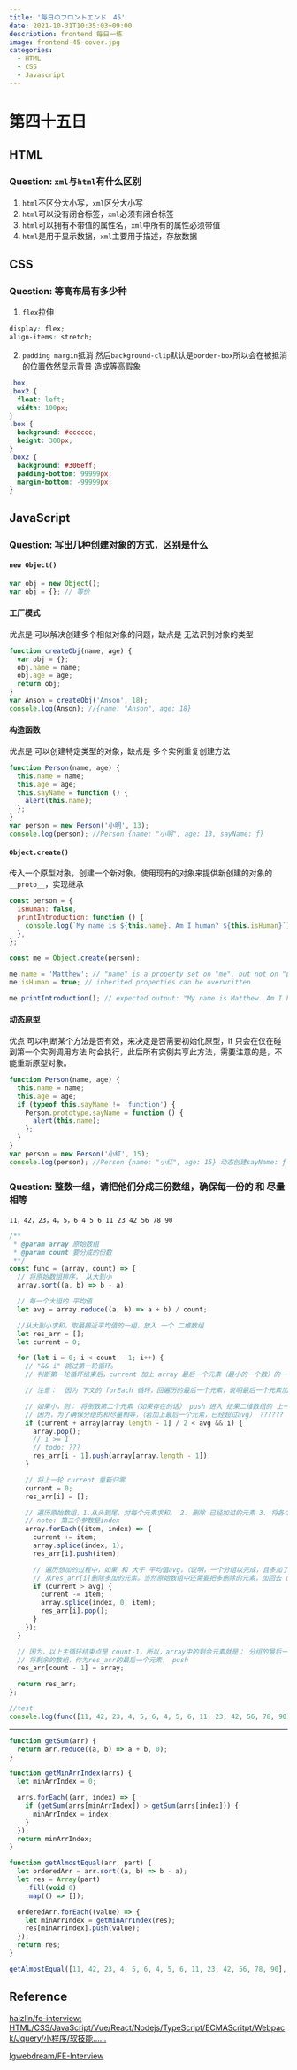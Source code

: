 ```yaml
---
title: '毎日のフロントエンド　45'
date: 2021-10-31T10:35:03+09:00
description: frontend 每日一练
image: frontend-45-cover.jpg
categories:
  - HTML
  - CSS
  - Javascript
---
```


# 第四十五日

## HTML

### **Question:** `xml`与`html`有什么区别

1. `html`不区分大小写，`xml`区分大小写
2. `html`可以没有闭合标签，`xml`必须有闭合标签
3. `html`可以拥有不带值的属性名，`xml`中所有的属性必须带值
4. `html`是用于显示数据，`xml`主要用于描述，存放数据

## CSS

### **Question:** 等高布局有多少种

1. `flex`拉伸

```css
display: flex;
align-items: stretch;
```

2. `padding margin`抵消 然后`background-clip`默认是`border-box`所以会在被抵消的位置依然显示背景 造成等高假象

```css
.box,
.box2 {
  float: left;
  width: 100px;
}
.box {
  background: #cccccc;
  height: 300px;
}
.box2 {
  background: #306eff;
  padding-bottom: 99999px;
  margin-bottom: -99999px;
}
```

## JavaScript

### **Question:** 写出几种创建对象的方式，区别是什么

#### `new Object()`

```js
var obj = new Object();
var obj = {}; // 等价
```

#### 工厂模式

优点是 可以解决创建多个相似对象的问题，缺点是 无法识别对象的类型

```js
function createObj(name, age) {
  var obj = {};
  obj.name = name;
  obj.age = age;
  return obj;
}
var Anson = createObj('Anson', 18);
console.log(Anson); //{name: "Anson", age: 18}
```

#### 构造函数

优点是 可以创建特定类型的对象，缺点是 多个实例重复创建方法

```js
function Person(name, age) {
  this.name = name;
  this.age = age;
  this.sayName = function () {
    alert(this.name);
  };
}
var person = new Person('小明', 13);
console.log(person); //Person {name: "小明", age: 13, sayName: ƒ}
```

#### `Object.create()`

传入一个原型对象，创建一个新对象，使用现有的对象来提供新创建的对象的`__proto__`，实现继承

```js
const person = {
  isHuman: false,
  printIntroduction: function () {
    console.log(`My name is ${this.name}. Am I human? ${this.isHuman}`);
  },
};

const me = Object.create(person);

me.name = 'Matthew'; // "name" is a property set on "me", but not on "person"
me.isHuman = true; // inherited properties can be overwritten

me.printIntroduction(); // expected output: "My name is Matthew. Am I human? true"
```

#### 动态原型

优点 可以判断某个方法是否有效，来决定是否需要初始化原型，if 只会在仅在碰到第一个实例调用方法
时会执行，此后所有实例共享此方法，需要注意的是，不能重新原型对象。

```js
function Person(name, age) {
  this.name = name;
  this.age = age;
  if (typeof this.sayName != 'function') {
    Person.prototype.sayName = function () {
      alert(this.name);
    };
  }
}
var person = new Person('小红', 15);
console.log(person); //Person {name: "小红", age: 15} 动态创建sayName: ƒ ()
```

### **Question:** 整数一组，请把他们分成三份数组，确保每一份的 **和** 尽量相等

`11，42，23，4，5，6 4 5 6 11 23 42 56 78 90`

```js
/**
 * @param array 原始数组
 * @param count 要分成的份数
 **/
const func = (array, count) => {
  // 将原始数组排序， 从大到小
  array.sort((a, b) => b - a);

  // 每一个大组的 平均值
  let avg = array.reduce((a, b) => a + b) / count;

  //从大到小求和，取最接近平均值的一组，放入 一个 二维数组
  let res_arr = [];
  let current = 0;

  for (let i = 0; i < count - 1; i++) {
    // "&& i" 跳过第一轮循环。
    // 判断第一轮循环结束后，current 加上 array 最后一个元素（最小的一个数）的一半， 是否比每组的 和  小

    // 注意：  因为 下文的 forEach 循环，回遍历的最后一个元素，说明最后一个元素加current 会大于 avg， 因此取最后一个元素的一半相加进行判断

    // 如果小，则： 将倒数第二个元素（如果存在的话） push 进入 结果二维数组的 上一个循环产生结果（数组元素）中。
    // 因为，为了确保分组的和尽量相等，（若加上最后一个元素，已经超过avg） ??????
    if (current + array[array.length - 1] / 2 < avg && i) {
      array.pop();
      // i >= 1
      // todo: ???
      res_arr[i - 1].push(array[array.length - 1]);
    }

    // 将上一轮 current 重新归零
    current = 0;
    res_arr[i] = [];

    // 遍历原始数组，1.从头到尾，对每个元素求和。 2. 删除 已经加过的元素 3. 将各个元素，push至，res_arr第i个数组元素。
    // note: 第二个参数是index
    array.forEach((item, index) => {
      current += item;
      array.splice(index, 1);
      res_arr[i].push(item);

      // 遍历想加的过程中，如果 和 大于 平均值avg，（说明，一个分组以完成，且多加了一个元素），
      // 从res_arr[i]删除多加的元素。当然原始数组中还需要把多删除的元素，加回去（并且是数组首位）。
      if (current > avg) {
        current -= item;
        array.splice(index, 0, item);
        res_arr[i].pop();
      }
    });
  }

  // 因为，以上主循环结束点是 count-1，所以，array中的剩余元素就是： 分组的最后一组（减少一轮计算，提高性能）。
  // 将剩余的数组，作为res_arr的最后一个元素， push
  res_arr[count - 1] = array;

  return res_arr;
};

//test
console.log(func([11, 42, 23, 4, 5, 6, 4, 5, 6, 11, 23, 42, 56, 78, 90], 3));
```

---

```js
function getSum(arr) {
  return arr.reduce((a, b) => a + b, 0);
}

function getMinArrIndex(arrs) {
  let minArrIndex = 0;

  arrs.forEach((arr, index) => {
    if (getSum(arrs[minArrIndex]) > getSum(arrs[index])) {
      minArrIndex = index;
    }
  });
  return minArrIndex;
}

function getAlmostEqual(arr, part) {
  let orderedArr = arr.sort((a, b) => b - a);
  let res = Array(part)
    .fill(void 0)
    .map(() => []);

  orderedArr.forEach((value) => {
    let minArrIndex = getMinArrIndex(res);
    res[minArrIndex].push(value);
  });
  return res;
}

getAlmostEqual([11, 42, 23, 4, 5, 6, 4, 5, 6, 11, 23, 42, 56, 78, 90], 3);
```

## Reference

[haizlin/fe-interview: HTML/CSS/JavaScript/Vue/React/Nodejs/TypeScript/ECMAScritpt/Webpack/Jquery/小程序/软技能……](https://github.com/haizlin/fe-interview)

[lgwebdream/FE-Interview ](https://github.com/lgwebdream/FE-Interview)
